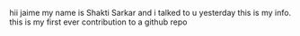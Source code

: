hii jaime
my name is Shakti Sarkar and i talked to u yesterday
this is my info.
this is my first ever contribution to a github repo
